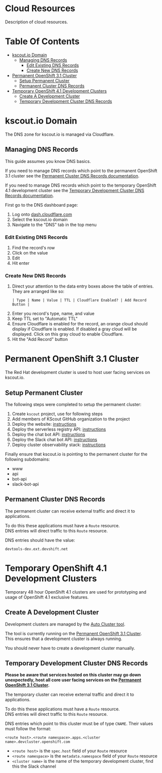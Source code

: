 # Cloud Resources
Description of cloud resources.

# Table Of Contents
- [kscout.io Domain](#kscoutio-domain)
  - [Managing DNS Records](#managing-dns-records)
    - [Edit Existing DNS Records](#edit-existing-dns-records)
	- [Create New DNS Records](#create-new-dns-records)
- [Permanent OpenShift 3.1 Cluster](#permanent-openshift-31-cluster)
  - [Setup Permanent Cluster](#setup-permanent-cluster)
  - [Permanent Cluster DNS Records](#permanent-cluster-dns-records)
- [Temporary OpenShift 4.1 Development Clusters](#temporary-openshift-41-development-clusters)
  - [Create A Development Cluster](#create-a-development-cluster)
  - [Temporary Development Cluster DNS Records](#temporary-development-cluster-dns-records)

# kscout.io Domain
The DNS zone for kscout.io is managed via Cloudflare.  

## Managing DNS Records
This guide assumes you know DNS basics.  

If you need to manage DNS records which point to the permanent OpenShift 3.1
cluster see the [Permanent Cluster DNS Records documentation](#permanent-cluster-dns-records).

If you need to manage DNS records which point to the temporary OpenShift 4.1 
development cluster see the [Temporary Development Cluster DNS Records documentation](#temporary-development-cluster-dns-records).

First go to the DNS dashboard page:

1. Log onto [dash.cloudflare.com](https://dash.cloudflare.com)
2. Select the kscout.io domain
3. Navigate to the "DNS" tab in the top menu

### Edit Existing DNS Records

1. Find the record's row
2. Click on the value
3. Edit
4. Hit enter

### Create New DNS Records

1. Direct your attention to the data entry boxes above the table of entries.
   They are arranged like so:
   ```
   | Type | Name | Value | TTL | Cloudflare Enabled? | Add Record Button |
   ```
2. Enter you record's type, name, and value
3. Keep TTL set to "Automatic TTL"
4. Ensure Cloudflare is enabled for the record, an orange cloud should display
   if Cloudflare is enabled. If disabled a gray cloud will be displayed. Click
   on this gray cloud to enable Cloudflare.
5. Hit the "Add Record" button

# Permanent OpenShift 3.1 Cluster
The Red Hat development cluster is used to host user facing services
on kscout.io.  

## Setup Permanent Cluster
The following steps were completed to setup the permanent cluster:

1. Create `kscout` project, use for following steps
2. Add members of KScout GitHub organization to the project
3. Deploy the website: [instructions](https://github.com/kscout/kscout.io#deployment)
4. Deploy the serverless registry API: [instructions](https://github.com/kscout/serverless-registry-api#deployment)
5. Deploy the chat bot API: [instructions](https://github.com/kscout/chat-bot-api#deployment)
6. Deploy the Slack chat bot API: [instructions](https://github.com/kscout/slack-chat-bot-api#deployment)
7. Deploy cluster observability stack: [instructions](https://github.com/kscout/cluster-observability/#deploy)

Finally ensure that kscout.io is pointing to the permanent cluster for the 
following subdomains:

- www
- api
- bot-api
- slack-bot-api

## Permanent Cluster DNS Records
The permanent cluster can receive external traffic and direct it 
to applications.  

To do this these applications must have a `Route` resource.  
DNS entries will direct traffic to this `Route` resource.

DNS entries should have the value:

```
devtools-dev.ext.devshift.net
```

# Temporary OpenShift 4.1 Development Clusters
Temporary 48 hour OpenShift 4.1 clusters are used for prototyping and usage of 
OpenShift 4.1 exclusive features.

## Create A Development Cluster
Development clusters are managed by the [Auto Cluster tool](https://github.com/kscout/auto-cluster).  

The tool is currently running on the  [Permanent OpenShift 3.1 Cluster](#permanent-openshift-31-cluster).  
This ensures that a development cluster is always running.  

You should never have to create a development cluster manually.

## Temporary Development Cluster DNS Records
**Please be aware that services hosted on this cluster may go down unexpectedly,
host all core user facing services on the [Permanent OpenShift 3.1 Cluster](#permanent-openshift-31-cluster).**

The temporary cluster can receive external traffic and direct it 
to applications.  

To do this these applications must have a `Route` resource.  
DNS entries will direct traffic to this `Route` resource.

DNS entries which point to this cluster must be of type `CNAME`. Their values 
must follow the format:

```
<route host>.<route namespace>.apps.<cluster name>.devcluster.openshift.com
```

- `<route host>` is the `spec.host` field of your `Route` resource
- `<route namespace>` is the `metadata.namespace` field of your 
  `Route` resource
- `<cluster name>` is the name of the temporary development cluster, find this
  the Slack channel
